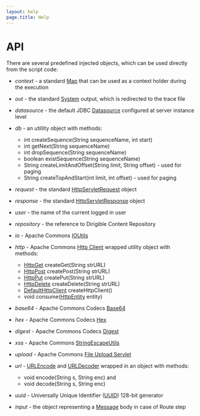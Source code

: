 ```yaml
---
layout: help
page.title: Help
---
```


API
===

There are several predefined injected objects, which can be used directly from the script code:

* *context* - a standard [Map](http://docs.oracle.com/javase/6/docs/api/java/util/Map.html) that can be used as a context holder during the execution

* *out* - the standard [System](http://docs.oracle.com/javase/7/docs/api/java/lang/System.html) output, which is redirected to the trace file

* *datasource* - the default JDBC [Datasource](http://docs.oracle.com/javase/7/docs/api/javax/sql/DataSource.html) configured at server instance level

* *db* - an utillity object with methods:
	* int createSequence(String sequenceName, int start)
	* int getNext(String sequenceName)
	* int dropSequence(String sequenceName)
	* boolean existSequence(String sequenceName)
	* String createLimitAndOffset(String limit, String offset) - used for paging
	* String createTopAndStart(int limit, int offset) - used for paging

* *request* - the standard [HttpServletRequest](http://docs.oracle.com/javaee/6/api/javax/servlet/http/HttpServletRequest.html) object

* *response* - the standard [HttpServletResponse](http://docs.oracle.com/javaee/6/api/javax/servlet/http/HttpServletResponse.html) object

* *user* - the name of the current logged in user

* *repository* - the reference to Dirigible Content Repository

* *io* - Apache Commons [IOUtils](http://commons.apache.org/proper/commons-io/apidocs/org/apache/commons/io/IOUtils.html)

* *http* - Apache Commons [Http Client](http://hc.apache.org/httpcomponents-client-ga/httpclient/apidocs/overview-tree.html) wrapped utility object with methods:
	* [HttpGet](http://hc.apache.org/httpcomponents-client-ga/httpclient/apidocs/org/apache/http/client/methods/HttpGet.html) createGet(String strURL)
	* [HttpPost](http://hc.apache.org/httpcomponents-client-ga/httpclient/apidocs/org/apache/http/client/methods/HttpPost.html) createPost(String strURL)
	* [HttpPut](http://hc.apache.org/httpcomponents-client-ga/httpclient/apidocs/org/apache/http/client/methods/HttpPut.html) createPut(String strURL)
	* [HttpDelete](http://hc.apache.org/httpcomponents-client-ga/httpclient/apidocs/org/apache/http/client/methods/HttpDelete.html) createDelete(String strURL)
	* [DefaultHttpClient](http://hc.apache.org/httpcomponents-client-ga/httpclient/apidocs/org/apache/http/impl/client/DefaultHttpClient.html) createHttpClient()
	* void consume([HttpEntity](http://hc.apache.org/httpcomponents-core-4.2.x/httpcore/apidocs/org/apache/http/HttpEntity.html) entity)

* *base64* - Apache Commons Codecs [Base64](http://commons.apache.org/proper/commons-codec/apidocs/org/apache/commons/codec/binary/Base64.html)
* *hex* - Apache Commons Codecs [Hex](http://commons.apache.org/proper/commons-codec/apidocs/org/apache/commons/codec/binary/Hex.html)
* *digest* - Apache Commons Codecs [Digest](http://commons.apache.org/proper/commons-codec/apidocs/org/apache/commons/codec/digest/DigestUtils.html)
* *xss* - Apache Commons [StringEscapeUtils](http://commons.apache.org/proper/commons-lang/javadocs/api-3.1/org/apache/commons/lang3/StringEscapeUtils.html)

* *upload* - Apache Commons [File Upload Servlet](http://commons.apache.org/proper/commons-fileupload/apidocs/org/apache/commons/fileupload/servlet/ServletFileUpload.html)

* *url* - [URLEncode](http://docs.oracle.com/javase/6/docs/api/java/net/URLEncoder.html) and [URLDecoder](http://docs.oracle.com/javase/6/docs/api/java/net/URLDecoder.html) wrapped in an object with methods:
	* void encode(String s, String enc) and 
	* void decode(String s, String enc)

* *uuid* - Universally Unique Identifier ([UUID](http://docs.oracle.com/javase/6/docs/api/java/util/UUID.html)) 128-bit generator

* *input* - the object representing a [Message](http://camel.apache.org/maven/current/camel-core/apidocs/org/apache/camel/Message.html) body in case of Route step
